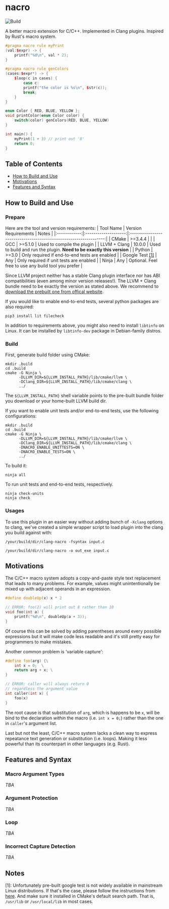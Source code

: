 # nacro
![Build](https://github.com/mshockwave/nacro/workflows/Release%20Build%20with%20Prebuilt%20LLVM/Clang%2010.0.0/badge.svg)

A better macro extension for C/C++. Implemented in Clang plugins. Inspired by Rust's macro system.
```cxx
#pragma nacro rule myPrint
(val:$expr) -> {
    printf("%d\n", val * 2);
}

#pragma nacro rule genColors
(cases:$expr*) -> {
    $loop(c in cases) {
        case c:
        printf("the color is %s\n", $str(c));
        break;
    }
}

enum Color { RED, BLUE, YELLOW };
void printColor(enum Color color) {
    switch(color) genColors(RED, BLUE, YELLOW)
}

int main() {
    myPrint(1 + 3) // print out '8'
    return 0;
}
```

## Table of Contents
 - [How to Build and Use](#how-to-build-and-use)
 - [Motivations](#motivations)
 - [Features and Syntax](#features-and-syntax)

## How to Build and Use
### Prepare
Here are the tool and version requirements:
|   Tool Name  | Version Requirements |                               Notes                               |
|:------------:|:--------------------:|:-----------------------------------------------------------------:|
|     CMake    |        >=3.4.4       |                                                                   |
|      GCC     |        >=5.1.0       |                     Used to compile the plugin                    |
| LLVM + Clang |        10.0.0        | Used to build and run the plugin. **Need to be exactly this version** |
|    Python    |         >=3.0        |                 Only required if end-to-end tests are enabled                |
|  Google Test [[1]](#notes) |          Any         |              Only required if unit tests are enabled              |
|     Ninja    |          Any         |        Optional. Feel free to use any build tool you prefer       |

Since LLVM project neither has a stable Clang plugin interface nor has ABI compatibilities (even among minor version releases!). The LLVM + Clang bundle need to be exactly the version as stated above. We recommend to [download the prebuilt one from offical website](https://releases.llvm.org/download.html). 

If you would like to enable end-to-end tests, several python packages are also required:
```
pip3 install lit filecheck
```

In addition to requirements above, you might also need to install `libtinfo` on Linux. It can be installed by `libtinfo-dev` package in Debian-family distros.

### Build
First, generate build folder using CMake:
```
mkdir .build
cd .build
cmake -G Ninja \
      -DLLVM_DIR=${LLVM_INSTALL_PATH}/lib/cmake/llvm \
      -DClang_DIR=${LLVM_INSTALL_PATH}/lib/cmake/clang \
      ../
```
The `${LLVM_INSTALL_PATH}` shell variable points to the pre-built bundle folder you download or your home-built LLVM build dir.

If you want to enable unit tests and/or end-to-end tests, use the following configurations:
```
mkdir .build
cd .build
cmake -G Ninja \
      -DLLVM_DIR=${LLVM_INSTALL_PATH}/lib/cmake/llvm \
      -DClang_DIR=${LLVM_INSTALL_PATH}/lib/cmake/clang \
      -DNACRO_ENABLE_UNITTESTS=ON \
      -DNACRO_ENABLE_TESTS=ON \
      ../
```

To build it:
```
ninja all
```
To run unit tests and end-to-end tests, respectively.
```
ninja check-units
ninja check
```

### Usages
To use this plugin in an easier way without adding bunch of `-Xclang` options to clang, we've created a simple wrapper script to load plugin into the clang you build against with:
```
/your/build/dir/clang-nacro -fsyntax input.c
```
```
/your/build/dir/clang-nacro -o out_exe input.c
```

## Motivations
The C/C++ macro system adopts a copy-and-paste style text replacement that leads to many problems. For example, values might unintentionally be mixed up with adjacent operands in an expression.
```cxx
#define doubleUp(x) x * 2

// ERROR: foo(2) will print out 8 rather than 10
void foo(int a) {
    printf("%d\n", doubleUp(a + 3));
}
```
Of course this can be solved by adding parentheses around every possible expressions but it will make code less readable and it's still pretty easy for programmers to make mistakes.

Another common problem is 'variable capture':
```cxx
#define foo(arg) {\
    int x = 0;  \
    return arg + x; \
}

// ERROR: caller will always return 0 
// regardless the argument value
int caller(int x) {
    foo(x)
}
```
The root cause is that substitution of `arg`, which is happens to be `x`, will be bind to the declaration _within_ the macro (i.e. `int x = 0;`) rather than the one in `caller`'s argument list.

Last but not the least, C/C++ macro system lacks a clean way to express repeatance text generation or substitution (i.e. loops). Making it less powerful than its counterpart in other languages (e.g. Rust).

## Features and Syntax
### Macro Argument Types
_TBA_

### Argument Protection
_TBA_

### Loop
_TBA_

### Incorrect Capture Detection
_TBA_

## Notes
[1]: Unfortunately pre-built google test is not widely available in mainstream Linux distributions. If that's the case, please follow the instructions from [here](https://github.com/google/googletest). And make sure it installed in CMake's default search path. That is, `/usr/lib` or `/usr/local/lib` in most cases.
